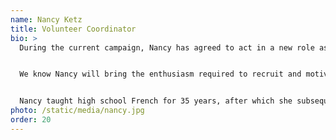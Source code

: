 ```yaml
---
name: Nancy Ketz
title: Volunteer Coordinator
bio: >
  During the current campaign, Nancy has agreed to act in a new role as volunteer coordinator!


  We know Nancy will bring the enthusiasm required to recruit and motivate individuals for the many roles needed in a grassroots campaign like ours.


  Nancy taught high school French for 35 years, after which she subsequently retired from the Holland Patent Central School District. She remains active in retirement, as Volunteer Legislative Lead for AARP since 2006 and member of the AARP Speakers’ Bureau. She is past President of NYS Association of Foreign Language Teachers. Nancy continues to actively teach French. She is on the Board of Directors, Curriculum Committee, and instructor for Mohawk Valley Institute for Learning in Retirement (MVILR) since 2017.
photo: /static/media/nancy.jpg
order: 20
---
```

